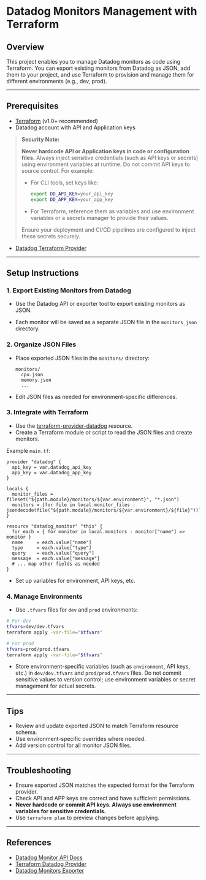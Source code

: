 # Datadog Monitors Management with Terraform

## Overview

This project enables you to manage Datadog monitors as code using Terraform. You can export existing monitors from Datadog as JSON, add them to your project, and use Terraform to provision and manage them for different environments (e.g., dev, prod).

---

## Prerequisites

- [Terraform](https://www.terraform.io/downloads) (v1.0+ recommended)
- Datadog account with API and Application keys

> **Security Note:**
> 
> **Never hardcode API or Application keys in code or configuration files.**
> Always inject sensitive credentials (such as API keys or secrets) using environment variables at runtime. Do not commit API keys to source control. For example:
>
> - For CLI tools, set keys like:
>   ```bash
>   export DD_API_KEY=your_api_key
>   export DD_APP_KEY=your_app_key
>   ```
> - For Terraform, reference them as variables and use environment variables or a secrets manager to provide their values.
>
> Ensure your deployment and CI/CD pipelines are configured to inject these secrets securely.
- [Datadog Terraform Provider](https://registry.terraform.io/providers/DataDog/datadog/latest)

---

## Setup Instructions

### 1. Export Existing Monitors from Datadog

- Use the Datadog API or exporter tool to export existing monitors as JSON.

- Each monitor will be saved as a separate JSON file in the `monitors_json` directory.

### 2. Organize JSON Files

- Place exported JSON files in the `monitors/` directory:
  ```
  monitors/
    cpu.json
    memory.json
    ...
  ```
- Edit JSON files as needed for environment-specific differences.

### 3. Integrate with Terraform

- Use the [terraform-provider-datadog](https://registry.terraform.io/providers/DataDog/datadog/latest/docs/resources/monitor) resource.
- Create a Terraform module or script to read the JSON files and create monitors.

Example `main.tf`:
```hcl
provider "datadog" {
  api_key = var.datadog_api_key
  app_key = var.datadog_app_key
}

locals {
  monitor_files = fileset("${path.module}/monitors/${var.environment}", "*.json")
  monitors = [for file in local.monitor_files : jsondecode(file("${path.module}/monitors/${var.environment}/${file}"))]
}

resource "datadog_monitor" "this" {
  for_each = { for monitor in local.monitors : monitor["name"] => monitor }
  name     = each.value["name"]
  type     = each.value["type"]
  query    = each.value["query"]
  message  = each.value["message"]
  # ... map other fields as needed
}
```

- Set up variables for environment, API keys, etc.

### 4. Manage Environments

- Use `.tfvars` files for `dev` and `prod` environments:

```bash
# For dev
tfvars=dev/dev.tfvars
terraform apply -var-file="$tfvars"

# For prod
tfvars=prod/prod.tfvars
terraform apply -var-file="$tfvars"
```

- Store environment-specific variables (such as `environment`, API keys, etc.) in `dev/dev.tfvars` and `prod/prod.tfvars` files. Do not commit sensitive values to version control; use environment variables or secret management for actual secrets.
---

## Tips

- Review and update exported JSON to match Terraform resource schema.
- Use environment-specific overrides where needed.
- Add version control for all monitor JSON files.

---

## Troubleshooting

- Ensure exported JSON matches the expected format for the Terraform provider.
- Check API and APP keys are correct and have sufficient permissions.
- **Never hardcode or commit API keys. Always use environment variables for sensitive credentials.**
- Use `terraform plan` to preview changes before applying.

---

## References

- [Datadog Monitor API Docs](https://docs.datadoghq.com/api/latest/monitors/)
- [Terraform Datadog Provider](https://registry.terraform.io/providers/DataDog/datadog/latest/docs/resources/monitor)
- [Datadog Monitors Exporter](https://github.com/terraform-providers/terraform-provider-datadog/tree/main/tools/monitors-exporter)
